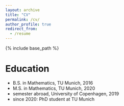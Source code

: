 ```yaml
---
layout: archive
title: "CV"
permalink: /cv/
author_profile: true
redirect_from:
  - /resume
---
```


{% include base_path %}


Education
======
* B.S. in Mathematics, TU Munich, 2016
* M.S. in Mathematics, TU Munich, 2020
* semester abroad, University of Copenhagen, 2019
* since 2020: PhD student at TU Munich
